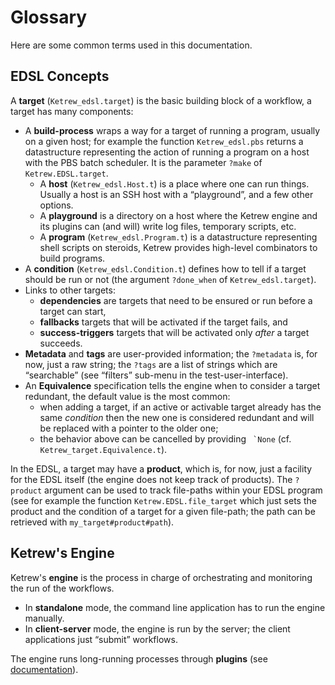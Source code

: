 Glossary
========

Here are some common terms used in this documentation.

EDSL Concepts
-------------

A **target** (`Ketrew_edsl.target`) is the basic building block of a
workflow, a target has many components:

- A **build-process** wraps a way for a target of running a program, usually on
  a given host; for example the function `Ketrew_edsl.pbs` returns a
  datastructure representing the action of running a program on a host with the
  PBS batch scheduler. It is the parameter `?make` of `Ketrew.EDSL.target`.
    - A **host** (`Ketrew_edsl.Host.t`) is a place where one can run things.
      Usually a host is an SSH host with a “playground”, and a few other
      options.
    - A **playground** is a directory on a host where the Ketrew engine and its
      plugins can (and will) write log files, temporary scripts, etc.
    - A **program** (`Ketrew_edsl.Program.t`) is a datastructure representing
      shell scripts on steroids, Ketrew provides high-level combinators to build
      programs.
- A **condition** (`Ketrew_edsl.Condition.t`) defines how to tell if a target
  should be run or not (the argument `?done_when` of `Ketrew_edsl.target`).
- Links to other targets:
    - **dependencies** are targets that need to be ensured or run before a
      target can start,
    - **fallbacks** targets that will be activated if the target fails, and
    - **success-triggers** targets that will be activated only *after* a target
    succeeds.
- **Metadata** and **tags** are user-provided information; the `?metadata` is,
  for now, just a raw string; the `?tags` are a list of strings which are
  “searchable” (see “filters” sub-menu in the test-user-interface).
- An **Equivalence** specification tells the engine when to consider a target
  redundant, the default value is the most common:<br/>
    - when adding a target, if an active or activable target already has the
      same *condition* then the new one is considered redundant and will be
      replaced with a pointer to the older one;
    - the behavior above can be cancelled by providing `` `None``
      (cf. `Ketrew_target.Equivalence.t`).

In the EDSL, a target may have a **product**, which is, for now, just a facility
for the EDSL itself (the engine does not keep track of products).
The `?product` argument can be used to track file-paths within your EDSL
program (see for example the function `Ketrew.EDSL.file_target` which
just sets the product and the condition of a target for a given file-path; the
path can be retrieved with `my_target#product#path`).


Ketrew's Engine
---------------

Ketrew's **engine** is the process in charge of orchestrating and monitoring
the run of the workflows.

- In **standalone** mode, the command line application has to run the
engine manually.
- In **client-server** mode, the engine is run by the server; the client
applications just “submit” workflows.

The engine runs long-running processes through **plugins**
(see [documentation](src/doc/Long-Running_Plugins.md)).

